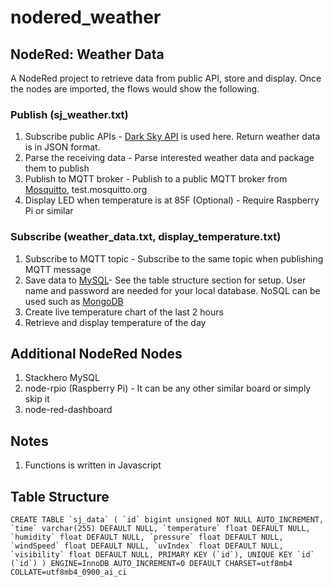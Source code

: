 # nodered_weather

## NodeRed: Weather Data

A NodeRed project to retrieve data from public API, store and display. Once the nodes are
imported, the flows would show the following.

### Publish (sj_weather.txt)
1. Subscribe public APIs - [Dark Sky API](https://darksky.net/) is used here. Return weather data is in JSON format.
2. Parse the receiving data - Parse interested weather data and package them to publish
3. Publish to MQTT broker - Publish to a public MQTT broker from [Mosquitto](https://mosquitto.org/), test.mosquitto.org
4. Display LED when temperature is at 85F (Optional) - Require Raspberry Pi or similar

### Subscribe (weather_data.txt, display_temperature.txt)
1. Subscribe to MQTT topic - Subscribe to the same topic when publishing MQTT message
2. Save data to [MySQL](https://www.mysql.com/)- See the table structure section for setup. User name and password are needed for your local database. NoSQL can be used such as [MongoDB](https://www.mongodb.com/)
3. Create live temperature chart of the last 2 hours
4. Retrieve and display temperature of the day

## Additional NodeRed Nodes
1. Stackhero MySQL
2. node-rpio (Raspberry Pi) - It can be any other similar board or simply skip it
3. node-red-dashboard

## Notes
1. Functions is written in Javascript

## Table Structure
```CREATE TABLE `sj_data` (
  `id` bigint unsigned NOT NULL AUTO_INCREMENT,
  `time` varchar(255) DEFAULT NULL,
  `temperature` float DEFAULT NULL,
  `humidity` float DEFAULT NULL,
  `pressure` float DEFAULT NULL,
  `windSpeed` float DEFAULT NULL,
  `uvIndex` float DEFAULT NULL,
  `visibility` float DEFAULT NULL,
  PRIMARY KEY (`id`),
  UNIQUE KEY `id` (`id`)
) ENGINE=InnoDB AUTO_INCREMENT=0 DEFAULT CHARSET=utf8mb4 COLLATE=utf8mb4_0900_ai_ci```
